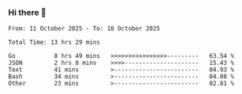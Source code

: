### Hi there 👋

<!--
**zhumeme/zhumeme** is a ✨ _special_ ✨ repository because its `README.md` (this file) appears on your GitHub profile.

Here are some ideas to get you started:

- 🔭 I’m currently working on ...
- 🌱 I’m currently learning ...
- 👯 I’m looking to collaborate on ...
- 🤔 I’m looking for help with ...
- 💬 Ask me about ...
- 📫 How to reach me: ...
- 😄 Pronouns: ...
- ⚡ Fun fact: ...
-->

<!--START_SECTION:waka-->

```all_time
From: 11 October 2025 - To: 18 October 2025

Total Time: 13 hrs 29 mins

Go           8 hrs 49 mins   >>>>>>>>>>>>>>>>---------   63.54 %
JSON         2 hrs 8 mins    >>>>---------------------   15.43 %
Text         41 mins         >------------------------   04.93 %
Bash         34 mins         >------------------------   04.08 %
Other        23 mins         >------------------------   02.81 %
```

<!--END_SECTION:waka-->
